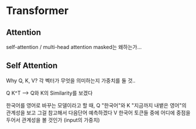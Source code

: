 <!-- TODO -->
# Transformer

## Attention

self-attention / multi-head attention
masked는 왜하는가...

## Self Attention

Why Q, K, V?
각 벡터가 무엇을 의미하는지 가중치를 둘 것..

Q K^T --> Q와 K의 Similarity를 보겠다

한국어를 영어로 바꾸는 모델이라고 할 때,
Q "한국어"와 K "지금까지 내뱉은 영어"의 관계성을 보고 그걸 참고해서 다음단어 예측하겠다
V 한국어 토큰들 중에 어디에 중점을 두어서 관계성을 볼 것인가 (input의 가중치)
